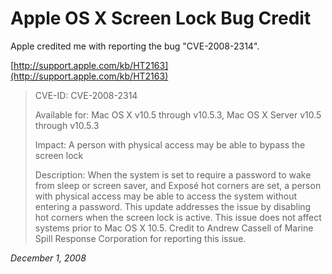 # Apple OS X Screen Lock Bug Credit

Apple credited me with reporting the bug "CVE-2008-2314".

[http://support.apple.com/kb/HT2163](http://support.apple.com/kb/HT2163)

<blockquote>
CVE-ID: CVE-2008-2314

Available for: Mac OS X v10.5 through v10.5.3, Mac OS X Server v10.5 through v10.5.3

Impact: A person with physical access may be able to bypass the screen lock

Description: When the system is set to require a password to wake from sleep or screen saver, and Exposé hot corners are set, a person with physical access may be able to access the system without entering a password. This update addresses the issue by disabling hot corners when the screen lock is active. This issue does not affect systems prior to Mac OS X 10.5. Credit to Andrew Cassell of Marine Spill Response Corporation for reporting this issue.
</blockquote>


*December 1, 2008*